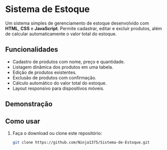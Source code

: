 # Sistema de Estoque

Um sistema simples de gerenciamento de estoque desenvolvido com **HTML**, **CSS** e **JavaScript**. Permite cadastrar, editar e excluir produtos, além de calcular automaticamente o valor total do estoque.

## Funcionalidades
- Cadastro de produtos com nome, preço e quantidade.
- Listagem dinâmica dos produtos em uma tabela.
- Edição de produtos existentes.
- Exclusão de produtos com confirmação.
- Cálculo automático do valor total do estoque.
- Layout responsivo para dispositivos móveis.

## **Demonstração**

## **Como usar**
1. Faça o download ou clone este repositório:
   ```bash
   git clone https://github.com/Ninja1375/Sistema-de-Estoque.git
